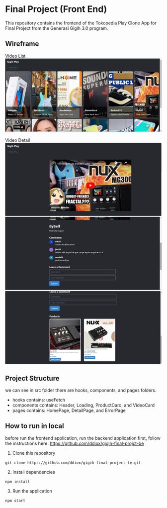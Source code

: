 # Final Project (Front End)

This repository contains the frontend of the Tokopedia Play Clone App for Final Project from the Generasi Gigih 3.0 program.

## Wireframe

Video List
![alt text](https://github.com/ddiox/gigih-final-project-fe/blob/master/docs/videolist.png?raw=true)

Video Detail
![alt text](https://github.com/ddiox/gigih-final-project-fe/blob/master/docs/videodetail1.png?raw=true)
![alt text](https://github.com/ddiox/gigih-final-project-fe/blob/master/docs/videodetail2.png?raw=true)
![alt text](https://github.com/ddiox/gigih-final-project-fe/blob/master/docs/videodetail3.png?raw=true)

## Project Structure

we can see in src folder there are hooks, components, and pages folders.

- hooks contains: useFetch
- components contains: Header, Loading, ProductCard, and VideoCard
- pages contains: HomePage, DetailPage, and ErrorPage

## How to run in local

before run the frontend application, run the backend application first, follow the instructions here:
https://github.com/ddiox/gigih-final-projct-be

1. Clone this repository

```
git clone https://github.com/ddiox/gigih-final-project-fe.git
```

2. Install dependencies

```
npm install
```

3. Run the application

```
npm start
```
